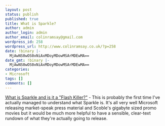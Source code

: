 ```yaml
---
layout: post
status: publish
published: true
title: What is Sparkle?
author: admin
author_login: admin
author_email: colinramsay@gmail.com
wordpress_id: 258
wordpress_url: http://www.colinramsay.co.uk/?p=258
date: !binary |-
  MjAwNS0wOS0xNiAxMDoyMDowMSArMDEwMA==
date_gmt: !binary |-
  MjAwNS0wOS0xNiAxMDoyMDowMSArMDEwMA==
categories:
- Microsoft
tags: []
comments: []
---
```

<p><a title="What is Sparkle and is it a "Flash Killer?"" href="http://arstechnica.com/news.ars/post/20050915-5315.html">What is Sparkle and is it a "Flash Killer?"</a> - This is probably the first time I've actually managed to understand what Sparkle is. It's all very well Microsoft releasing market-speak press material and Scoble's gigabyte sized promo movies but it would be much more helpful to have a sensible, clear-text rundown of what they're actually going to release.</p>
